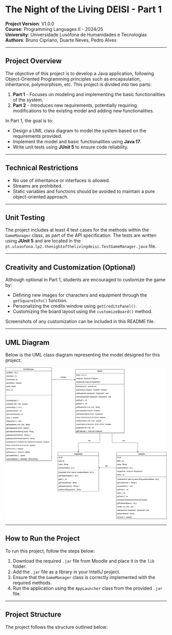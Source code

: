 # The Night of the Living DEISI - Part 1

**Project Version**: V1.0.0  
**Course**: Programming Languages II - 2024/25  
**University**: Universidade Lusófona de Humanidades e Tecnologias  
**Authors**: Bruno Cipriano, Duarte Neves, Pedro Alves

---

## Project Overview

The objective of this project is to develop a Java application, following Object-Oriented Programming principles such as encapsulation, inheritance, polymorphism, etc. This project is divided into two parts:

1. **Part 1** - Focuses on modeling and implementing the basic functionalities of the system.
2. **Part 2** - Introduces new requirements, potentially requiring modifications to the existing model and adding new functionalities.

In Part 1, the goal is to:
- Design a UML class diagram to model the system based on the requirements provided.
- Implement the model and basic functionalities using **Java 17**.
- Write unit tests using **JUnit 5** to ensure code reliability.

---

## Technical Restrictions

- No use of inheritance or interfaces is allowed.
- Streams are prohibited.
- Static variables and functions should be avoided to maintain a pure object-oriented approach.

---

## Unit Testing

The project includes at least 4 test cases for the methods within the `GameManager` class, as part of the API specification. The tests are written using **JUnit 5** and are located in the `pt.ulusofona.lp2.thenightofthelivingdeisi.TestGameManager.java` file.

---

## Creativity and Customization (Optional)

Although optional in Part 1, students are encouraged to customize the game by:
- Defining new images for characters and equipment through the `getSquareInfo()` function.
- Personalizing the credits window using `getCreditsPanel()`.
- Customizing the board layout using the `customizeBoard()` method.

Screenshots of any customization can be included in this README file.

---

## UML Diagram

Below is the UML class diagram representing the model designed for this project:

![](diagrama.png?raw=true "UML Class Diagram")

---

## How to Run the Project

To run this project, follow the steps below:
1. Download the required `.jar` file from Moodle and place it in the `lib` folder.
2. Add the `.jar` file as a library in your IntelliJ project.
3. Ensure that the `GameManager` class is correctly implemented with the required methods.
4. Run the application using the `AppLauncher` class from the provided `.jar` file.

---

## Project Structure

The project follows the structure outlined below:

